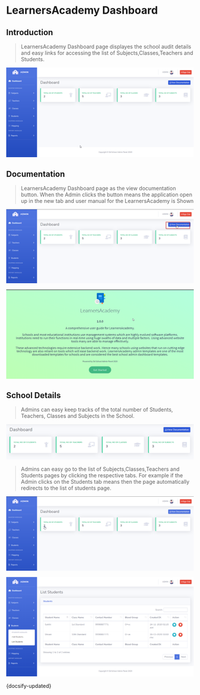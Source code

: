 # LearnersAcademy Dashboard

## Introduction

> LearnersAcademy Dashboard page displayes the school audit details and easy links for accessing the list of Subjects,Classes,Teachers and Students.

![Img - Dashboard Page](../images/dashboard.png "Dashboard Page")


## Documentation

> LearnersAcademy Dashboard page as the view documentation button. When the Admin clicks the button means the application open up in the new tab and user manual for the LearnersAcademy is Shown

![Img - Documentation Clicking](../images/documentation_clicking.png "Documentation Clicking")

![Img - Documentation Page](../images/documentation_page.png "Documentation Page")


## School Details

> Admins can easy keep tracks of the total number of Students, Teachers, Classes and Subjects in the School.
 
![Img - Dashboard Details](../images/dashboard_details.png "Dashboard Details")

> Admins can easy go to the list of Subjects,Classes,Teachers and Students pages by clicking the respective tabs. For example if the Admin clicks on the Students tab means then the page automatically redirects to the list of students page.

![Img - Details Clicking](../images/dashboard_details_clicking.png "Details Clicking")
 
![Img - List Students](../images/list_students.png "List Students")

{docsify-updated}



